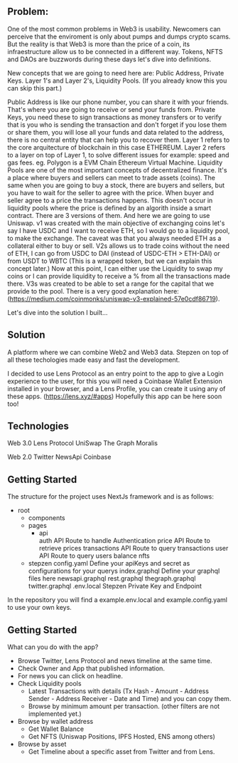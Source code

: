 ## Problem:

One of the most common problems in Web3 is usability. Newcomers can perceive that the enviroment is only about pumps and dumps crypto scams. But the reality is that Web3 is more than the price of a coin, its infraestructure allow us to be connected in a different way. Tokens, NFTS and DAOs are buzzwords during these days let's dive into definitions.

New concepts that we are going to need here are: Public Address, Private Keys. Layer 1's and Layer 2's, Liquidity Pools.
(If you already know this you can skip this part.)

Public Address is like our phone number, you can share it with your friends. That's where you are going to receive or send your funds from.
Private Keys, you need these to sign transactions as money transfers or to verify that is you who is sending the transaction and don't forget if you lose them or share them, you will lose all your funds and data related to the address, there is no central entity that can help you to recover them.
Layer 1 refers to the core arquitecture of blockchain in this case ETHEREUM.
Layer 2 refers to a layer on top of Layer 1, to solve different issues for example: speed and gas fees. eg. Polygon is a EVM Chain Ethereum Virtual Machine.
Liquidity Pools are one of the most important concepts of decentralized finance. It's a place where buyers and sellers can meet to trade assets (coins). The same when you are going to buy a stock, there are buyers and sellers, but you have to wait for the seller to agree with the price. When buyer and seller agree to a price the transactions happens. This doesn't occur in liquidity pools where the price is defined by an algorith inside a smart contract.
There are 3 versions of them. And here we are going to use Uniswap.
v1 was created with the main objective of exchanging coins let's say I have USDC and I want to receive ETH, so I would go to a liquidity pool, to make the exchange. The caveat was that you always needed ETH as a collateral either to buy or sell.
V2s allows us to trade coins without the need of ETH, I can go from USDC to DAI (instead of USDC-ETH > ETH-DAI) or from USDT to WBTC (This is a wrapped token, but we can explain this concept later.)
Now at this point, I can either use the Liquidity to swap my coins or I can provide liquidity to receive a % from all the transactions made there.
V3s was created to be able to set a range for the capital that we provide to the pool. There is a very good explanation here: (https://medium.com/coinmonks/uniswap-v3-explained-57e0cdf86719).

Let's dive into the solution I built...

## Solution

A platform where we can combine Web2 and Web3 data. Stepzen on top of all these techologies made easy and fast the development.

I decided to use Lens Protocol as an entry point to the app to give a Login experience to the user, for this you will need a Coinbase Wallet Extension installed in your browser, and a Lens Profile, you can create it using any of these apps.
(https://lens.xyz/#apps) Hopefully this app can be here soon too!

## Technologies

Web 3.0
Lens Protocol
UniSwap
The Graph
Moralis

Web 2.0
Twitter
NewsApi
Coinbase

## Getting Started

The structure for the project uses NextJs framework and is as follows:

- root
  - components
  - pages
    - api  
      auth API Route to handle Authentication
      price API Route to retrieve prices
      transactions API Route to query transactions
      user API Route to query users
      balance
      nfts
  - stepzen
    config.yaml Define your apiKeys and secret as configurations for your querys
    index.graphql Define your graphql files here
    newsapi.graphql
    rest.graphql
    thegraph.graphql
    twitter.graphql
    .env.local Stepzen Private Key and Endpoint

In the repository you will find a example.env.local and example.config.yaml to use your own keys.

## Getting Started

What can you do with the app?

- Browse Twitter, Lens Protocol and news timeline at the same time.
- Check Owner and App that published information.
- For news you can click on headline.
- Check Liquidity pools
  - Latest Transactions with details (Tx Hash - Amount - Address Sender - Address Receiver - Date and Time) and you can copy them.
  - Browse by minimum amount per transaction. (other filters are not implemented yet.)
- Browse by wallet address
  - Get Wallet Balance
  - Get NFTS (Uniswap Positions, IPFS Hosted, ENS among others)
- Browse by asset
  - Get Timeline about a specific asset from Twitter and from Lens.
